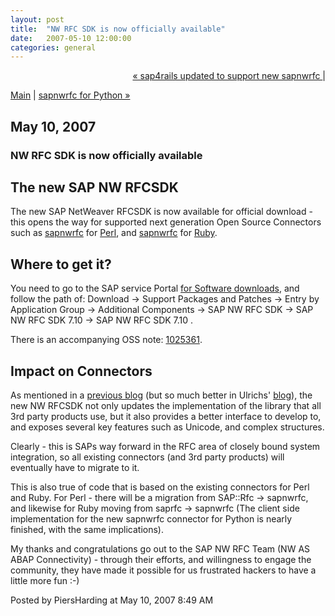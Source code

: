 ```yaml
---
layout: post
title:  "NW RFC SDK is now officially available"
date:   2007-05-10 12:00:00
categories: general
---
```

<p align="right">
<a href="http://www.piersharding.com/blog/archives/2007/03/sap4rails_upgra.html">&laquo; sap4rails updated to support new sapnwrfc </a> |

<a href="http://www.piersharding.com/blog/">Main</a>
| <a href="http://www.piersharding.com/blog/archives/2007/05/sapnwrfc_for_py.html">sapnwrfc for Python &raquo;</a>

</p>

<h2>May 10, 2007</h2>

<h3>NW RFC SDK is now officially available</h3>

<h2>The new SAP NW RFCSDK</h2>
<p>
The new SAP NetWeaver RFCSDK is now available for official download - this opens the way for supported next generation Open Source Connectors such as <a href="http://search.cpan.org/search?dist=sapnwrfc" target="_blank">sapnwrfc</a> for <a href="http://www.perl.org" target="_blank">Perl</a>, and <a href="http://raa.ruby-lang.org/project/sapnwrfc" target="_blank">sapnwrfc</a> for <a href="http://www.ruby-lang.org" target="_blank">Ruby</a>.
</p>
<h2>Where to get it?</h2>
<p>
You need to go to the SAP service Portal <a href="http://service.sap.com/swdc">for Software downloads</a>, and follow the path of:
Download -&gt; Support Packages and Patches                                          
-&gt; Entry by Application Group -&gt; Additional Components  -&gt; SAP NW RFC                                            
SDK -&gt; SAP NW RFC SDK 7.10 -&gt; SAP NW RFC SDK 7.10                  .
</p>
<p>
There is an accompanying   OSS note:    <a href="https://service.sap.com/sap/support/notes/1025361" target="_blank">                                      
 1025361</a>.
</p>
<p>
<h2>Impact on Connectors</h2>
As mentioned in a 
<a href="https://weblogs.sdn.sap.com/cs/weblog/view/wlg/5827" target="_blank">previous blog</a> (but so much better in Ulrichs' <a href="https://www.sdn.sap.com/irj/sdn/weblogs?blog=/pub/wlg/6528" target="_blank">blog</a>), the new NW RFCSDK not only updates the implementation of the library that all 3rd party products use, but it also provides a better interface to develop to, and exposes several key features such as Unicode, and complex structures.</p>
<p>
Clearly - this is SAPs way forward in the RFC area of closely bound system integration, so all existing connectors  (and 3rd party products) will eventually have to migrate to it.
</p>
<p>
This is also true of code that is based on the existing connectors for Perl and Ruby.  For Perl - there will be a migration from SAP::Rfc -&gt; sapnwrfc, and likewise for Ruby moving from saprfc -&gt; sapnwrfc  (The client side implementation for the new sapnwrfc connector for Python is nearly finished, with the same implications).
</p>
<p>
My thanks and congratulations go out to the SAP NW RFC Team (NW AS ABAP Connectivity) - through their efforts, and willingness to engage the community, they have made it possible for us frustrated hackers to have a little more fun :-)
</p>

<div id="a000073more"><div id="more">

</div></div>

<p class="posted">Posted by PiersHarding at May 10, 2007  8:49 AM</p>





